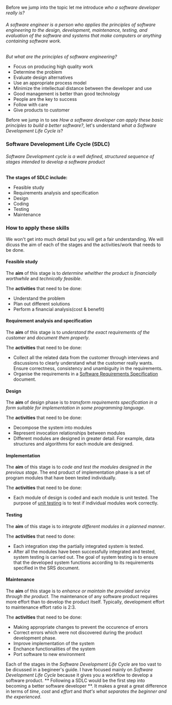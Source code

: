 Before we jump into the topic let me introduce _who a software developer really is?_

###### A software engineer is a person who applies the principles of software engineering to the design, development, maintenance, testing, and evaluation of the software and systems that make computers or anything containing software work.

_But what are the principles of software engineering?_

* Focus on producing high quality work
* Determine the problem
* Evaluate design alternatives
* Use an appropriate process model
* Minimize the intellectual distance between the developer and use
* Good management is better than good technology
* People are the key to success
* Follow with care
* Give products to customer

Before we jump in to see _How a software developer can apply these basic principles to build a better software?_, let's understand _what a Software Development Life Cycle is_?

### Software Development Life Cycle (SDLC)

###### Software Development cycle is a well defined, structured sequence of stages intended to develop a software product

**The stages of SDLC include:**
* Feasible study
* Requirements analysis and specification
* Design
* Coding
* Testing
* Maintenance

### How to apply these skills

We won't get into much detail but you will get a fair understanding. We will dicuss the aim of each of the stages and the activities/work that needs to be done.

#### **Feasible study**

The **aim** of this stage is to _determine whelther the product is financially worthwhile_ and _technically feasible_.

The **activities** that need to be done:
* Understand the problem
* Plan out different solutions
* Perform a financial analysis(cost & benefit)

#### **Requirement analysis and specification**

The **aim** of this stage is to _understand the exact requirements of the customer_ and _document them properly_.

The **activities** that need to be done:

* Collect all the related data from the customer through interviews and discussions to clearly understand what the customer really wants. Ensure correctness, consistency and unambiguity in the requirements.
* Organise the requirements in a [Software Requirements Specification](https://en.wikipedia.org/wiki/Software_requirements_specification) document.

#### **Design**

The **aim** of design phase is to _transform requirements specification in a form suitable for implementation in some programming language_.

The **activities** that need to be done:

* Decompose the system into modules
* Represent invocation relationships between modules
* Different modules are designed in greater detail. For example, data structures and algorithms for each module are designed.

#### **Implementation**

The **aim** of this stage is to _code and test the modules designed in the previous stage_. The end product of implementation phase is a set of program modules that have been tested individually.

The **activities** that need to be done:

* Each module of design is coded and each module is unit tested. The purpose of [unit testing](https://en.wikipedia.org/wiki/Unit_testing) is to test if individual modules work correctly.

#### **Testing**

The **aim** of this stage is to _integrate different modules in a planned manner_. 

The **activities** that need to done:

* Each integration step the partially integrated system is tested.
* After all the modules have been successfully integrated and tested, system testing is carried out. The goal of system testing is to ensure that the developed system functions according to its requirements specified in the SRS document.

#### **Maintenance**

The **aim** of this stage is to _enhance or maintain the provided service through the product_.
The maintenance of any software product requires more effort than to develop the product itself. Typically, development effort to maintenance effort ratio is 2:3.

The **activities** that need to be done:
* Making appropriate changes to prevent the occurence of errors
* Correct errors which were not discovered during the product development phase.
* Improve implementation of the system
* Enchance functionalities of the system
* Port software to new environment

Each of the stages in the _Software Development Life Cycle_ are too vast to be dicussed in a begineer's guide. I have focused mainly on _Software Development Life Cycle_ because it gives you a workflow to develop a software product. ** Following a SDLC would be the first step into becoming a better software developer **. It makes a great a great difference in terms of *time*, *cost* and *effort* and _that's what separates the beginner and the experienced_.